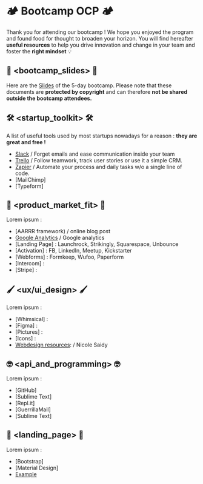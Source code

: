 # 🏕️ Bootcamp OCP 🏕️

Thank you for attending our bootcamp ! We hope you enjoyed the program and found food for thought to broaden your horizon. You will find hereafter **useful resources** to help you drive innovation and change in your team and foster the **right mindset** 💡

## 📖 <bootcamp_slides> 📖

Here are the [Slides](https://drive.google.com/drive/folders/1lqrrD3rNt_RhK162fmWDR2nCo0M60KA7) of the 5-day bootcamp. Please note that these documents are **protected by copyright** and can therefore **not be shared outside the bootcamp attendees.**

## 🛠️ <startup_toolkit> 🛠️

A list of useful tools used by most startups nowadays for a reason : **they are great and free !**
  * [Slack](https://slack.com) / Forget emails and ease communication inside your team
  * [Trello](https://trello.com) / Follow teamwork, track user stories or use it a simple CRM.
  * [Zapier](https://zapier.com) / Automate your process and daily tasks w/o a single line of code.
  * [MailChimp]
  * [Typeform]

## 🛒 <product_market_fit> 🛒

Lorem ipsum :
  * [AARRR framework) / online blog post
  * [Google Analytics](https://slack.com) / Google analytics
  * [Landing Page] : Launchrock, Strikingly, Squarespace, Unbounce
  * [Activation] : FB, LinkedIn, Meetup, Kickstarter
  * [Webforms] : Formkeep, Wufoo, Paperform
  * [Intercom] :
  * [Stripe] :


## 🖌️ <ux/ui_design> 🖌️

Lorem ipsum :
  * [Whimsical] :
  * [Figma] :
  * [Pictures] :
  * [Icons] :
  * [Webdesign resources](https://github.com/nicolesaidy/awesome-web-design#colors): / Nicole Saidy

## 🤓 <api_and_programming> 🤓

Lorem ipsum :
  * [GitHub]
  * [Sublime Text]
  * [Repl.it]
  * [GuerrillaMail]
  * [Sublime Text]

## 🛬 <landing_page> 🛬

Lorem ipsum :
  * [Bootstrap]
  * [Material Design]
  * [Example](https://arthur-littm.github.io/startup-landing)
